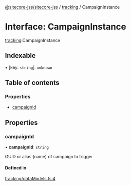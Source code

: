 [@sitecore-jss/sitecore-jss](../README.md) / [tracking](../modules/tracking.md) / CampaignInstance

# Interface: CampaignInstance

[tracking](../modules/tracking.md).CampaignInstance

## Indexable

▪ [key: `string`]: `unknown`

## Table of contents

### Properties

- [campaignId](tracking.CampaignInstance.md#campaignid)

## Properties

### campaignId

• **campaignId**: `string`

GUID or alias (name) of campaign to trigger

#### Defined in

[tracking/dataModels.ts:4](https://github.com/Sitecore/jss/blob/08de6c61/packages/sitecore-jss/src/tracking/dataModels.ts#L4)
